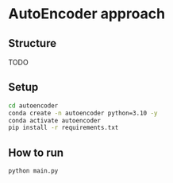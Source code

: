 # AutoEncoder approach

## Structure
TODO

## Setup
```bash
cd autoencoder
conda create -n autoencoder python=3.10 -y
conda activate autoencoder
pip install -r requirements.txt
```

## How to run
```bash
python main.py
```
